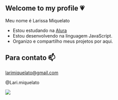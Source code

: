 ## Welcome to my profile 💗

Meu nome é Larissa Miquelato

- Estou estudando na [Alura](https://www.com.br)
- Estou desenvolvendo na linguagem JavaScript.
- Organizo e compartilho meus projetos por aqui. 
## Para contato 📫


larimiquelato@gmail.com

@Lari.miquelato

![](https://media1.tenor.com/m/6j5GCYxflfoAAAAC/lol-mdr.gif)
